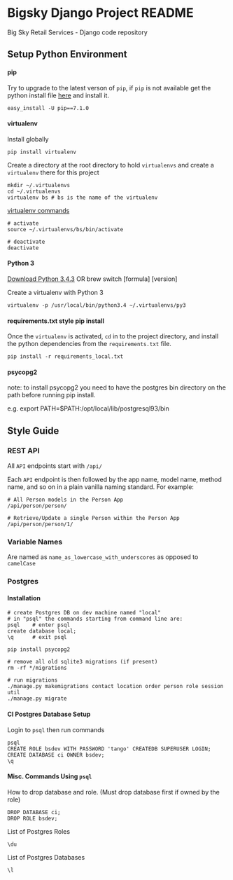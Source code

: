 # Bigsky Django Project README

Big Sky Retail Services - Django code repository

## Setup Python Environment

#### pip

Try to upgrade to the latest verson of `pip`, if `pip` is not available 
get the python install file [here](https://bootstrap.pypa.io/get-pip.py) and install it.

```
easy_install -U pip==7.1.0
```

#### virtualenv

Install globally

```
pip install virtualenv
```

Create a directory at the root directory to hold `virtualenvs` and 
create a `virtualenv` there for this project

```
mkdir ~/.virtualenvs
cd ~/.virtualenvs
virtualenv bs # bs is the name of the virtualenv
```

[virtualenv commands](https://virtualenv.pypa.io/en/latest/userguide.html#usage)

```
# activate
source ~/.virtualenvs/bs/bin/activate

# deactivate
deactivate
```

#### Python 3

[Download Python 3.4.3](https://www.python.org/downloads/release/python-343/)
OR
brew switch [formula] [version]

Create a virtualenv with Python 3

`virtualenv -p /usr/local/bin/python3.4 ~/.virtualenvs/py3`

#### requirements.txt style pip install

Once the `virtualenv` is activated, `cd` in to the project directory, and 
install the python dependencies from the `requirements.txt` file.

```
pip install -r requirements_local.txt
```

#### psycopg2

note: to install psycopg2 you need to have the postgres bin directory on the path before running pip install.

e.g. export PATH=$PATH:/opt/local/lib/postgresql93/bin

## Style Guide

### REST API

All `API` endpoints start with `/api/`

Each `API` endpoint is then followed by the app name, model name, method name, 
and so on in a plain vanilla naming standard. For example:

```
# All Person models in the Person App
/api/person/person/

# Retrieve/Update a single Person within the Person App
/api/person/person/1/
```

### Variable Names

Are named as `name_as_lowercase_with_underscores` as opposed to `camelCase`

### Postgres

#### Installation

```
# create Postgres DB on dev machine named "local"
# in "psql" the commands starting from command line are:
psql 	# enter psql
create database local;
\q   	# exit psql

pip install psycopg2

# remove all old sqlite3 migrations (if present)
rm -rf */migrations

# run migrations
./manage.py makemigrations contact location order person role session util
./manage.py migrate
```

#### CI Postgres Database Setup

Login to `psql` then run commands

```
psql
CREATE ROLE bsdev WITH PASSWORD 'tango' CREATEDB SUPERUSER LOGIN;
CREATE DATABASE ci OWNER bsdev;
\q
```

#### Misc. Commands Using `psql`

How to drop database and role.  (Must drop database first if owned by the role)

```
DROP DATABASE ci;
DROP ROLE bsdev;
```

List of Postgres Roles

`\du`

List of Postgres Databases

`\l`

